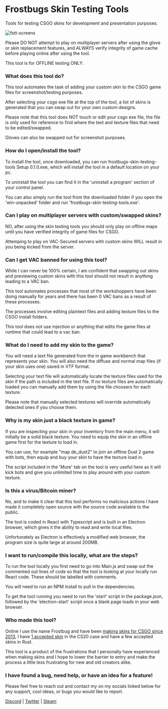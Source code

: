 # Frostbugs Skin Testing Tools
Tools for testing CSGO skins for development and presentation purposes. 

![fstt-screens](https://user-images.githubusercontent.com/9090669/154861055-f0eb8cbc-af2c-41a5-ac2f-19583466065c.jpg)

Please DO NOT attempt to play on multiplayer servers after using the glove or skin replacement features, and ALWAYS verify integrity of game cache before playing online after using the tool.

This tool is for OFFLINE testing ONLY.

### What does this tool do?
This tool automates the task of adding your custom skin to the CSGO game files for screenshot/testing purposes. 

After selecting your csgo exe file at the top of the tool, a list of skins is generated that you can swap out for your own custom designs. 

Please note that this tool does NOT touch or edit your csgo exe file, the file is only used for reference to find where the text and texture files that need to be edited/swapped.

Gloves can also be swapped out for screenshot purposes.

### How do I open/install the tool?
To install the tool, once downloaded, you can run frostbugs-skin-testing-tools Setup 0.1.0.exe, which will install the tool in a default location on your pc. 

To uninstall the tool you can find it in the 'uninstall a program' section of your control panel.

You can also simply run the tool from the downloaded folder if you open the 'win-unpacked' folder and run 'frostbugs-skin-testing-tools.exe'.

### Can I play on multiplayer servers with custom/swapped skins?
NO, after using the skin testing tools you should only play on offline maps until you have verified integrity of game files for CSGO. 

Attemping to play on VAC-Secured servers with custom skins WILL result in you being kicked from the server.

### Can I get VAC banned for using this tool?
While I can never be 100% certain, I am confident that swapping out skins and previewing custom skins with this tool should not result in anything leading to a VAC ban. 

This tool automates processes that most of the workshoppers have been doing manually for years and there has been 0 VAC bans as a result of these processes. 

The processes involve editing plaintext files and adding texture files to the CSGO install folders. 

This tool does not use injection or anything that edits the game files at runtime that could lead to a vac ban.

### What do I need to add my skin to the game?
You will need a text file generated from the in game workbench that represents your skin. You will also need the diffuse and normal map files (if your skin uses one) saved in VTF format.

Selecting your text file will automatically locate the texture files used for the skin if the path is included in the text file. If no texture files are automatically loaded you can manually add them by using the file choosers for each texture. 

Please note that manually selected textures will override automatically detected ones if you choose them.

### Why is my skin just a black texture in game?
If you are inspecting your skin in your inventory from the main menu, it will initially be a solid black texture. You need to equip the skin in an offline game first for the texture to load in. 

You can use, for example "map de_dust2" to join an offline Dust 2 game with bots, then equip and buy your skin to have the texture load in.

The script included in the 'More' tab on the tool is very useful here as it will kick bots and give you unlimited time to play around with your custom texture.

### Is this a virus/Bitcoin miner?
No, and to make it clear that this tool performs no malicious actions I have made it completely open source with the source code available to the public. 

The tool is coded in React with Typescript and is built in an Electron browser, which gives it the ability to read and write local files. 

Unfortunately as Electron is effectively a modified web browser, the program size is quite large at around 200MB.

### I want to run/compile this locally, what are the steps?
To run the tool locally you first need to go into Main.js and swap out the commented out lines of code so that the tool is looking at your locally run React code. These should be labelled with comments.

You will need to run an NPM install to pull in the dependencies. 

To get the tool running you need to run the 'start' script in the package.json, followed by the 'electron-start' script once a blank page loads in your web browser.

### Who made this tool?
Online I use the name Frostbug and have been [making skins for CSGO since 2013](https://steamcommunity.com/id/frostbug/myworkshopfiles/), I have [1 accepted skin](https://steamcommunity.com/sharedfiles/filedetails/?id=1864500450) in the CS20 case and have a few accepted skins in Rust. 

This tool is a product of the frustrations that I personally have experienced when making skins and I hope to lower the barrier to entry and make the process a little less frustrating for new and old creators alike.

### I have found a bug, need help, or have an idea for a feature!
Please feel free to reach out and contact my on my socials linked below for any support, cool ideas, or bugs you would like to report.

[Discord](https://discordapp.com/users/194230435671179266) | [Twitter](https://twitter.com/frostbug) | [Steam](https://steamcommunity.com/id/frostbug//)
